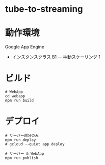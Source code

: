 # tube-to-streaming

# 動作環境
Google App Engine 
- インスタンスクラス B1
-- 手動スケーリング 1

# ビルド

```
# WebApp
cd webapp
npm run build
```

# デプロイ

```
# サーバー部分のみ
npm run deploy
# gcloud --quiet app deploy

# サーバー & WebApp 
npm run publish
```


